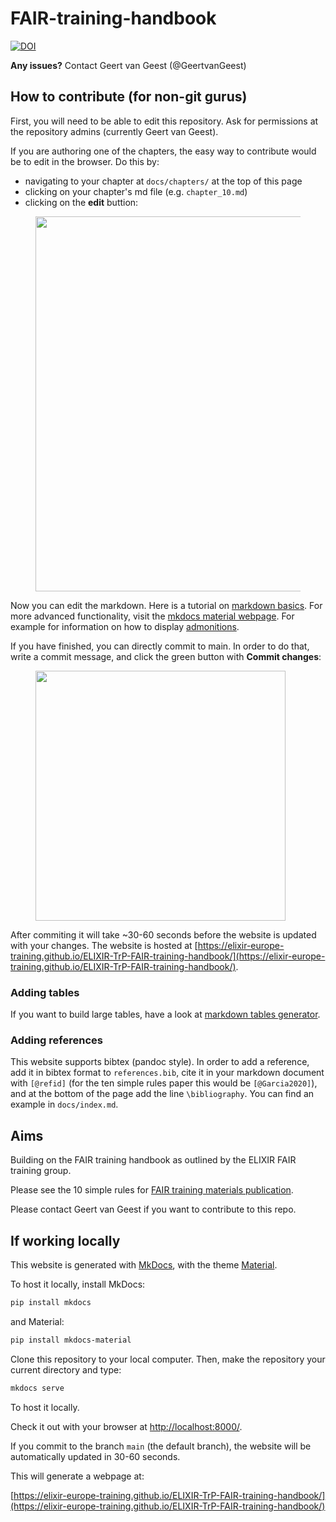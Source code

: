 # FAIR-training-handbook



[![DOI](https://zenodo.org/badge/DOI/10.5281/zenodo.8239503.svg)](https://doi.org/10.5281/zenodo.8239503)

**Any issues?** Contact Geert van Geest (@GeertvanGeest)

## How to contribute (for non-git gurus)

First, you will need to be able to edit this repository. Ask for permissions at the repository admins (currently Geert van Geest). 

If you are authoring one of the chapters, the easy way to contribute would be to edit in the browser. Do this by:

- navigating to your chapter at `docs/chapters/` at the top of this page
- clicking on your chapter's md file (e.g. `chapter_10.md`)
- clicking on the **edit** buttion:

<figure>
  <img src="docs/assets/images/edit_button.png" width="600"/>
</figure>

Now you can edit the markdown. Here is a tutorial on [markdown basics](https://docs.github.com/en/get-started/writing-on-github/getting-started-with-writing-and-formatting-on-github/basic-writing-and-formatting-syntax). For more advanced functionality, visit the [mkdocs material webpage](https://squidfunk.github.io/mkdocs-material/). For example for information on how to display [admonitions](https://squidfunk.github.io/mkdocs-material/reference/admonitions/). 

If you have finished, you can directly commit to main. In order to do that, write a commit message, and click the green button with **Commit changes**:

<figure>
  <img src="docs/assets/images/commit.png" width="400"/>
</figure>

After commiting it will take ~30-60 seconds before the website is updated with your changes. The website is hosted at 
[https://elixir-europe-training.github.io/ELIXIR-TrP-FAIR-training-handbook/](https://elixir-europe-training.github.io/ELIXIR-TrP-FAIR-training-handbook/).

### Adding tables 

If you want to build large tables, have a look at [markdown tables generator](https://www.tablesgenerator.com/markdown_tables).

### Adding references

This website supports bibtex (pandoc style). In order to add a reference, add it in bibtex format to `references.bib`, cite it in your markdown document with `[@refid]` (for the ten simple rules paper this would be `[@Garcia2020]`), and at the bottom of the page add the line `\bibliography`. You can find an example in `docs/index.md`. 

## Aims

Building on the FAIR training handbook as outlined by the ELIXIR FAIR training group.

Please see the 10 simple rules for [FAIR training materials publication](https://journals.plos.org/ploscompbiol/article?id=10.1371/journal.pcbi.1007854). 

Please contact Geert van Geest if you want to contribute to this repo.

## If working locally

This website is generated with [MkDocs](https://www.mkdocs.org/), with the theme [Material](https://squidfunk.github.io/mkdocs-material/).

To host it locally, install MkDocs:
```bash
pip install mkdocs
```

and Material:
```bash
pip install mkdocs-material
```

Clone this repository to your local computer. Then, make the repository your current directory and type:

```bash
mkdocs serve
```

To host it locally.

Check it out with your browser at [http://localhost:8000/](http://localhost:8000/).

If you commit to the branch `main` (the default branch), the website will be automatically updated in 30-60 seconds.

This will generate a webpage at:

[https://elixir-europe-training.github.io/ELIXIR-TrP-FAIR-training-handbook/](https://elixir-europe-training.github.io/ELIXIR-TrP-FAIR-training-handbook/)
